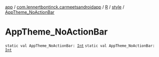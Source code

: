 [app](../../../index.md) / [com.lennertbontinck.carmeetsandroidapp](../../index.md) / [R](../index.md) / [style](index.md) / [AppTheme_NoActionBar](./-app-theme_-no-action-bar.md)

# AppTheme_NoActionBar

`static val AppTheme_NoActionBar: `[`Int`](https://kotlinlang.org/api/latest/jvm/stdlib/kotlin/-int/index.html)
`static val AppTheme_NoActionBar: `[`Int`](https://kotlinlang.org/api/latest/jvm/stdlib/kotlin/-int/index.html)